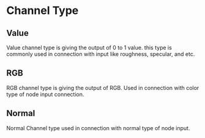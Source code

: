 # Channel Type

## Value

Value channel type is giving the output of 0 to 1 value. this type is commonly used in connection with input like roughness, specular, and etc.

## RGB

RGB channel type is giving the output of RGB. Used in connection with color type of node input connection.

## Normal

Normal Channel type used in connection with normal type of node input.
